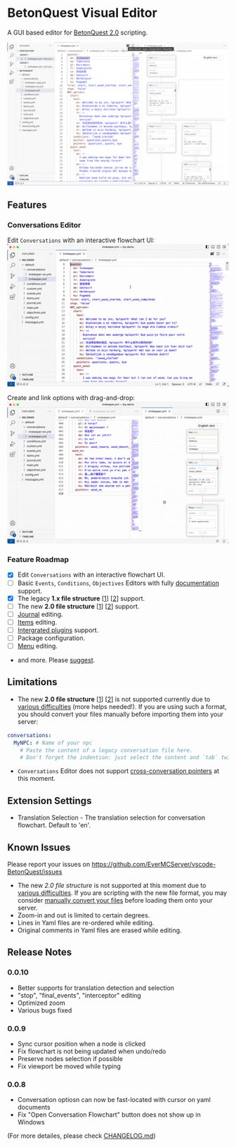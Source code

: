 # BetonQuest Visual Editor

A GUI based editor for [BetonQuest 2.0](https://github.com/BetonQuest/BetonQuest) scripting.

![conversation editor](assets/screenshot-conversation-light.jpg)

## Features

### Conversations Editor

Edit `Conversations` with an interactive flowchart UI:
![demo](assets/screenshot-demo-conversation.gif)

Create and link options with drag-and-drop:
![demo](assets/screenshot-demo-conversation-new-option.gif)


### Feature Roadmap
- [x] Edit `Conversations` with an interactive flowchart UI.
- [ ] Basic `Events`, `Conditions`, `Objectives` Editors with fully [documentation](https://docs.betonquest.org/2.0-DEV/Documentation/Overview/) support.
- [x] The legacy **1.x file structure** \[[1](https://docs.betonquest.org/1.12/User-Documentation/Reference/#packages)\] \[[2](https://docs.betonquest.org/1.12/User-Documentation/Conversations/)\] support.
- [ ] The new **2.0 file structure** \[[1](https://docs.betonquest.org/2.0-DEV/Documentation/Scripting/Packages-%26-Templates/)\] \[[2](https://docs.betonquest.org/2.0-DEV/Tutorials/Syntax/Quest-Packages/)\] support.
- [ ] [Journal](https://docs.betonquest.org/2.0-DEV/Documentation/Features/Journal/) editing.
- [ ] [Items](https://docs.betonquest.org/2.0-DEV/Documentation/Features/Items/) editing.
- [ ] [Intergrated plugins](https://docs.betonquest.org/2.0-DEV/Documentation/Scripting/Building-Blocks/Integration-List/) support.
- [ ] Package configuration.
- [ ] [Menu](https://docs.betonquest.org/2.0-DEV/Documentation/Features/Menus/Menu/) editing.
- and more. Please [suggest](https://github.com/EverMCServer/vscode-BetonQuest/issues).

## Limitations

- The new **2.0 file structure** \[[1](https://docs.betonquest.org/2.0-DEV/Documentation/Scripting/Packages-%26-Templates/)\] \[[2](https://docs.betonquest.org/2.0-DEV/Tutorials/Syntax/Quest-Packages/)\] is not supported currently due to [various difficulties](https://github.com/EverMCServer/vscode-BetonQuest/issues/5) (more helps needed!). If you are using such a format, you should convert your files manually before importing them into your server:
```yaml
conversations:
  MyNPC: # Name of your npc
    # Paste the content of a legacy conversation file here.
    # Don't forget the indention: just select the content and `tab` twice.
```

- `Conversations` Editor does not support [cross-conversation pointers](https://docs.betonquest.org/2.0-DEV/Documentation/Features/Conversations/#cross-conversation-pointers) at this moment.

## Extension Settings

- Translation Selection - The translation selection for conversation flowchart. Default to 'en'.

## Known Issues

Please report your issues on https://github.com/EverMCServer/vscode-BetonQuest/issues

- The new *2.0 file structure* is not supported at this moment due to [various difficulties](https://github.com/EverMCServer/vscode-BetonQuest/issues/5). If you are scripting with the new file format, you may consider [manually convert your files](https://github.com/EverMCServer/vscode-BetonQuest/issues/5#issuecomment-1694207893) before loading them onto your server.
- Zoom-in and out is limited to certain degrees.
- Lines in Yaml files are re-ordered while editing.
- Original comments in Yaml files are erased while editing.

## Release Notes

### 0.0.10
- Better supports for translation detection and selection
- "stop", "final_events", "interceptor" editing
- Optimized zoom
- Various bugs fixed

### 0.0.9
- Sync cursor position when a node is clicked
- Fix flowchart is not being updated when undo/redo
- Preserve nodes selection if possible
- Fix viewport be moved while typing

### 0.0.8
- Conversation optiosn can now be fast-located with cursor on yaml documents
- Fix "Open Conversation Flowchart" button does not show up in Windows

(For more detailes, please check [CHANGELOG.md](CHANGELOG.md))

